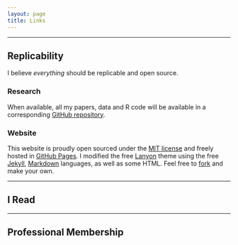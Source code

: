 ```yaml
---
layout: page
title: Links
---
```


---

## Replicability 

I believe *everything* should be replicable and open source.

### Research

When available, all my papers, data and R code will be available in a corresponding [GitHub repository](https://github.com/hbahamonde?tab=repositories). 

### Website

This website is proudly open sourced under the [MIT license](https://github.com/hbahamonde/hbahamonde.github.io/blob/master/LICENSE.md) and freely hosted in [GitHub Pages](https://pages.github.com). I modified the free [Lanyon](http://lanyon.getpoole.com) theme using the free [Jekyll](jekyllrb.com), [Markdown](http://daringfireball.net/projects/markdown/) languages, as well as some HTML. Feel free to [fork](https://github.com/hbahamonde/hbahamonde.github.io
) and make your own.

---

## I Read


---

## Professional Membership